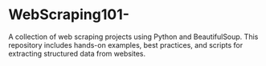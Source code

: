 # WebScraping101-
A collection of web scraping projects using Python and BeautifulSoup. This repository includes hands-on examples, best practices, and scripts for extracting structured data from websites.

